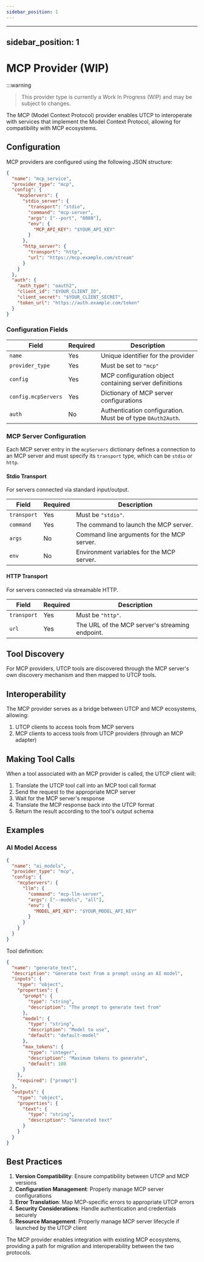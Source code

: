 ```yaml
---
sidebar_position: 1
---
```





---
sidebar_position: 1
---

# MCP Provider (WIP)

:::warning

> This provider type is currently a Work In Progress (WIP) and may be subject to changes.

The MCP (Model Context Protocol) provider enables UTCP to interoperate with services that implement the Model Context Protocol, allowing for compatibility with MCP ecosystems.

## Configuration

MCP providers are configured using the following JSON structure:

```json
{
  "name": "mcp_service",
  "provider_type": "mcp",
  "config": {
    "mcpServers": {
      "stdio_server": {
        "transport": "stdio",
        "command": "mcp-server",
        "args": ["--port", "8080"],
        "env": {
          "MCP_API_KEY": "$YOUR_API_KEY"
        }
      },
      "http_server": {
        "transport": "http",
        "url": "https://mcp.example.com/stream"
      }
    }
  },
  "auth": {
    "auth_type": "oauth2",
    "client_id": "$YOUR_CLIENT_ID",
    "client_secret": "$YOUR_CLIENT_SECRET",
    "token_url": "https://auth.example.com/token"
  }
}
```

### Configuration Fields

| Field | Required | Description |
|-------|----------|-------------|
| `name` | Yes | Unique identifier for the provider |
| `provider_type` | Yes | Must be set to `"mcp"` |
| `config` | Yes | MCP configuration object containing server definitions |
| `config.mcpServers` | Yes | Dictionary of MCP server configurations |
| `auth` | No | Authentication configuration. Must be of type `OAuth2Auth`. |

### MCP Server Configuration

Each MCP server entry in the `mcpServers` dictionary defines a connection to an MCP server and must specify its `transport` type, which can be `stdio` or `http`.

#### Stdio Transport

For servers connected via standard input/output.

| Field | Required | Description |
|-------|----------|-------------|
| `transport` | Yes | Must be `"stdio"`. |
| `command` | Yes | The command to launch the MCP server. |
| `args` | No | Command line arguments for the MCP server. |
| `env` | No | Environment variables for the MCP server. |

#### HTTP Transport

For servers connected via streamable HTTP.

| Field | Required | Description |
|-------|----------|-------------|
| `transport` | Yes | Must be `"http"`. |
| `url` | Yes | The URL of the MCP server's streaming endpoint. |

## Tool Discovery

For MCP providers, UTCP tools are discovered through the MCP server's own discovery mechanism and then mapped to UTCP tools.

## Interoperability

The MCP provider serves as a bridge between UTCP and MCP ecosystems, allowing:

1. UTCP clients to access tools from MCP servers
2. MCP clients to access tools from UTCP providers (through an MCP adapter)

## Making Tool Calls

When a tool associated with an MCP provider is called, the UTCP client will:

1. Translate the UTCP tool call into an MCP tool call format
2. Send the request to the appropriate MCP server
3. Wait for the MCP server's response
4. Translate the MCP response back into the UTCP format
5. Return the result according to the tool's output schema

## Examples

### AI Model Access

```json
{
  "name": "ai_models",
  "provider_type": "mcp",
  "config": {
    "mcpServers": {
      "llm": {
        "command": "mcp-llm-server",
        "args": ["--models", "all"],
        "env": {
          "MODEL_API_KEY": "$YOUR_MODEL_API_KEY"
        }
      }
    }
  }
}
```

Tool definition:
```json
{
  "name": "generate_text",
  "description": "Generate text from a prompt using an AI model",
  "inputs": {
    "type": "object",
    "properties": {
      "prompt": {
        "type": "string",
        "description": "The prompt to generate text from"
      },
      "model": {
        "type": "string",
        "description": "Model to use",
        "default": "default-model"
      },
      "max_tokens": {
        "type": "integer",
        "description": "Maximum tokens to generate",
        "default": 100
      }
    },
    "required": ["prompt"]
  },
  "outputs": {
    "type": "object",
    "properties": {
      "text": {
        "type": "string",
        "description": "Generated text"
      }
    }
  }
}
```

## Best Practices

1. **Version Compatibility**: Ensure compatibility between UTCP and MCP versions
2. **Configuration Management**: Properly manage MCP server configurations
3. **Error Translation**: Map MCP-specific errors to appropriate UTCP errors
4. **Security Considerations**: Handle authentication and credentials securely
5. **Resource Management**: Properly manage MCP server lifecycle if launched by the UTCP client

The MCP provider enables integration with existing MCP ecosystems, providing a path for migration and interoperability between the two protocols.
